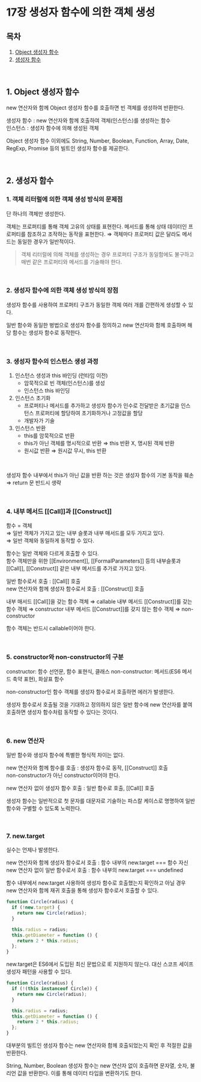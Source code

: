 # 17장 생성자 함수에 의한 객체 생성

## 목차

1. [Object 생성자 함수](#1-Object-생성자-함수)
2. [생성자 함수](#2-생성자-함수)

<br />

## 1. Object 생성자 함수

new 연산자와 함께 Object 생성자 함수를 호출하면 빈 객체를 생성하여 반환한다.

생성자 함수 : new 연산자와 함께 호출하여 객체(인스턴스)를 생성하는 함수<br>
인스턴스 : 생성자 함수에 의해 생성된 객체

Object 생성자 함수 이외에도 String, Number, Boolean, Function, Array, Date, RegExp, Promise 등의 빌트인 생성자 함수를 제공한다.

<br />

## 2. 생성자 함수

### 1. 객체 리터럴에 의한 객체 생성 방식의 문제점

단 하나의 객체만 생성한다.

객체는 프로퍼티를 통해 객체 고유의 상태를 표현한다.
메서드를 통해 상태 데이터인 프로퍼티를 참조하고 조작하는 동작을 표현한다.
⇒ 객체마다 프로퍼티 값은 달라도 메서드는 동일한 경우가 일반적이다.

> 객체 리터럴에 의해 객체를 생성하는 경우 프로퍼티 구조가 동일함에도 불구하고 매번 같은 프로퍼티와 메서드를 기술해야 한다.

<br>

### 2. 생성자 함수에 의한 객체 생성 방식의 장점

생성자 함수를 사용하여 프로퍼티 구조가 동일한 객체 여러 개를 간편하게 생성할 수 있다.

일반 함수와 동일한 벙법으로 생성자 함수를 정의하고 new 연산자와 함께 호출하며 해당 함수는 생성자 함수로 동작한다.

<br>

### 3. 생성자 함수의 인스턴스 생성 과정

1) 인스턴스 생성과 this 바인딩 (런타임 이전)
    - 암묵적으로 빈 객체(인스턴스)를 생성
    - 인스턴스 this 바인딩
2) 인스턴스 초기화
    - 프로퍼티나 메서드를 추가하고 생성자 함수가 인수로 전달받은 초기값을 인스턴스 프로퍼티에 할당하여 초기화하거나 고정값을 할당
    - 개발자가 기술
3) 인스턴스 반환
    - this를 암묵적으로 반환
    - this가 아닌 객체를 명시적으로 반환 ⇒ this 반환 X, 명시된 객체 반환
    - 원시값 반환 ⇒ 원시값 무시, this 반환

<br>

생성자 함수 내부에서 this가 아닌 값을 반환 하는 것은 생성자 함수의 기본 동작을 훼손<br>
⇒ return 문 반드시 생략

<br>

### 4. 내부 메서드 [[Call]]과 [[Construct]]

함수 = 객체<br>
⇒ 일반 객체가 가지고 있는 내부 슬롯과 내부 매서드를 모두 가지고 있다.<br>
⇒ 일반 객체와 동일하게 동작할 수 있다.

함수는 일반 객체와 다르게 호출할 수 있다.<br>
함수 객체만을 위한 [[Environment]], [[FormalParameters]] 등의 내부슬롯과 [[Call]], [[Construct]] 같은 내부 메서드를 추가로 가지고 있다.

일반 함수로서 호출 : [[Call]] 호출 <br>
new 연산자와 함께 생성자 함수로서 호출 : [[Construct]] 호출

내부 매서드 [[Call]]을 갖는 함수 객체 ⇒ callable
내부 메서드 [[Construct]]를 갖는 함수 객체 ⇒ constructor
내부 메서드 [[Construct]]를 갖지 않는 함수 객체 ⇒ non-constructor

함수 객체는 반드시 callable이어야 한다.

<br>

### 5. constructor와 non-constructor의 구분

constructor: 함수 선언문, 함수 표현식, 클래스
non-constructor: 메서드(ES6 메서드 축약 표현), 화살표 함수

non-constructor인 함수 객체를 생성자 함수로서 호출하면 에러가 발생한다.

생성자 함수로서 호출될 것을 기대하고 정의하지 않은 일반 함수에 new 연산자를 붙여 호출하면 생성자 함수처럼 동작할 수 있다는 것이다.

<br>

### 6. new 연산자

일반 함수와 생성자 함수에 특별한 형식적 차이는 없다.

new 연산자와 함께 함수를 호출 : 생성자 함수로 동작, [[Construct]] 호출<br>
non-constructor가 아닌 constructor이어야 한다.

new 연산자 없이 생성자 함수 호출 : 일반 함수로 호출, [[Call]] 호출

생성자 함수는 일반적으로 첫 문자를 대문자로 기술하는 파스칼 케이스로 명명하여 일반 함수와 구별할 수 있도록 노력한다.

<br>

### 7. new.target

실수는 언제나 발생한다.

new 연산자와 함께 생성자 함수로서 호출 : 함수 내부의 new.target === 함수 자신<br>
new 연산자 없이 일반 함수로서 호출 : 함수 내부의 new.target === undefined

함수 내부에서 new.target 사용하여 생성자 함수로 호출했는지 확인하고 아닐 경우 new 연산자와 함께 재귀 호출을 통해 생성자 함수로서 호출할 수 있다.

```js
function Circle(radius) {
  if (!new.target) {
    return new Circle(radius);
  }

  this.radius = radius;
  this.getDiameter = function () {
    return 2 * this.radius;
  };
}
```

new.target은 ES6에서 도입된 최신 문법으로 IE 지원하지 않는다. 대신 스코프 세이프 생성자 패턴을 사용할 수 있다.

```js
function Circle(radius) {
  if (!(this instanceof Circle)) {
    return new Circle(radius);
  }

  this.radius = radius;
  this.getDiameter = function () {
    return 2 * this.radius;
  };
}
```

대부분의 빌트인 생성자 함수는 new 연산자와 함께 호출되었는지 확인 후 적절한 값을 반환한다.

String, Number, Boolean 생성자 함수는 new 연산자 없이 호출하면 문자열, 숫자, 불리언 값을 반환한다. 이를 통해 데이터 타입을 변환하기도 한다.